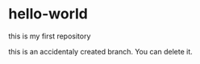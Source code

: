 # hello-world
this is my first repository

this is an accidentaly created branch. You can delete it. 
